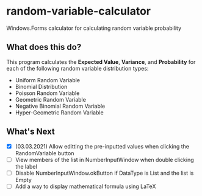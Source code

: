 # random-variable-calculator
Windows.Forms calculator for calculating random variable probability

## What does this do?
This program calculates the **Expected Value**, **Variance**, and **Probability** for each of the following random variable distribution types:

* Uniform Random Variable
* Binomial Distribution
* Poisson Random Variable
* Geometric Random Variable
* Negative Binomial Random Variable
* Hyper-Geometric Random Variable

## What's Next
- [x] (03.03.2021) Allow editting the pre-inputted values when clicking the RandomVariable button
- [ ] View members of the list in NumberInputWindow when double clicking the label
- [ ] Disable NumberInputWindow.okButton if DataType is List and the list is Empty
- [ ] Add a way to display mathematical formula using LaTeX
